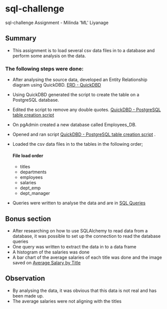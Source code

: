 # sql-challenge

sql-challenge Assignment - Milinda 'ML' Liyanage

## Summary

* This assignment is to load several csv data files in to a database and perform some analysis on the data. 

### The following steps were done: 

* After analysing the source data, developed an Entity Relationship diagram using QuickDBD. [ERD - QuickDBD](EmployeeSQL/Images/ERD_QuickDBD.png) 
* Using QuickDBD generated the script to create the table on a PostgreSQL database.
* Edited the script to remove any double quotes. [QuickDBD - PostgreSQL table creation script](EmployeeSQL/Sql/PostgreSQL_table_creation_script.sql) 
* On pgAdmin created a new database called Employees_DB.
* Opened and ran script [QuickDBD - PostgreSQL table creation script](EmployeeSQL/Sql/PostgreSQL_table_creation_script.sql) .

* Loaded the csv data files in to the tables in the following order;
    #### File load order
    * titles
    * departments
    * employees
    * salaries
    * dept_emp
    * dept_manager

* Queries were written to analyse the data and are in [SQL Queries](EmployeeSQL/Sql/Queries.sql)

## Bonus section

* After researching on how to use SQLAlchemy to read data from a database, it was possible to set up the connection to read the database queries
* One query was written to extract the data in to a data frame
* A histogram of the salaries was done
* A bar chart of the average salaries of each title was done and the image saved on [Average Salary by Title](EmployeeSQL/Images/Average_Salaray_by_Title_bar.png)

## Observation

* By analysing the data, it was obvious that this data is not real and has been made up.
* The average salaries were not aligning with the titles


